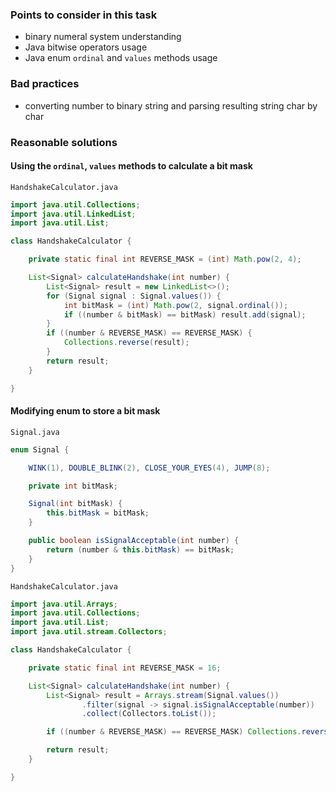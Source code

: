 ### Points to consider in this task
* binary numeral system understanding
* Java bitwise operators usage
* Java enum `ordinal` and `values` methods usage

### Bad practices
* converting number to binary string and parsing resulting string char by char 

### Reasonable solutions

#### Using the `ordinal`, `values` methods to calculate a bit mask

`HandshakeCalculator.java`
```java
import java.util.Collections;
import java.util.LinkedList;
import java.util.List;

class HandshakeCalculator {

    private static final int REVERSE_MASK = (int) Math.pow(2, 4);

    List<Signal> calculateHandshake(int number) {
        List<Signal> result = new LinkedList<>();
        for (Signal signal : Signal.values()) {
            int bitMask = (int) Math.pow(2, signal.ordinal());
            if ((number & bitMask) == bitMask) result.add(signal);
        }
        if ((number & REVERSE_MASK) == REVERSE_MASK) {
            Collections.reverse(result);
        }
        return result;
    }

}
```

#### Modifying enum to store a bit mask

`Signal.java`
```java
enum Signal {

    WINK(1), DOUBLE_BLINK(2), CLOSE_YOUR_EYES(4), JUMP(8);

    private int bitMask;

    Signal(int bitMask) {
        this.bitMask = bitMask;
    }

    public boolean isSignalAcceptable(int number) {
        return (number & this.bitMask) == bitMask;
    }
}
```

`HandshakeCalculator.java`
```java
import java.util.Arrays;
import java.util.Collections;
import java.util.List;
import java.util.stream.Collectors;

class HandshakeCalculator {

    private static final int REVERSE_MASK = 16;

    List<Signal> calculateHandshake(int number) {
        List<Signal> result = Arrays.stream(Signal.values())
                .filter(signal -> signal.isSignalAcceptable(number))
                .collect(Collectors.toList());

        if ((number & REVERSE_MASK) == REVERSE_MASK) Collections.reverse(result);

        return result;
    }

}
```
